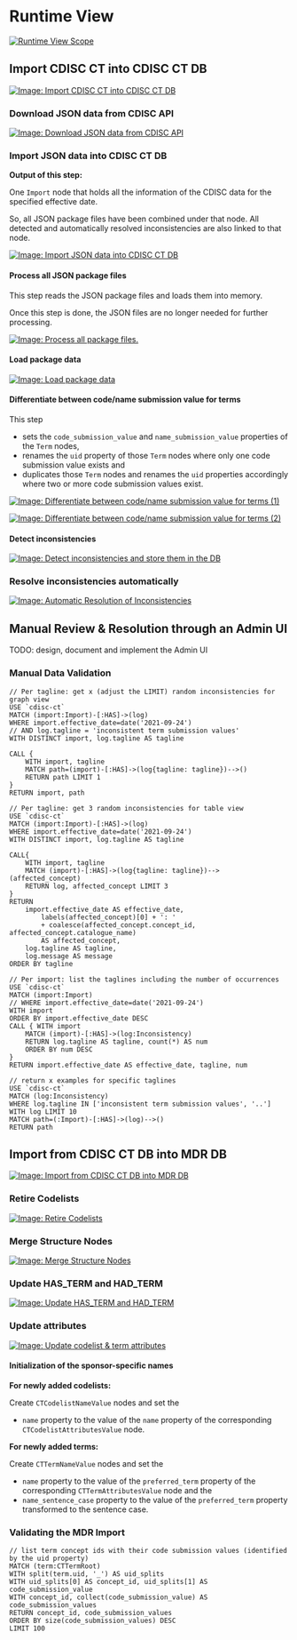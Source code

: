# Runtime View

[![Runtime View Scope](~@source/images/cdisc/runtime_view/runtime-view-scope.svg)](../../images/cdisc/runtime_view/runtime-view-scope.svg)


## Import CDISC CT into CDISC CT DB

[![Image: Import CDISC CT into CDISC CT DB](~@source/images/cdisc/runtime_view/import-cdisc-ct-into-cdisc-ct-db-level-1.svg)](../../images/cdisc/runtime_view/import-cdisc-ct-into-cdisc-ct-db-level-1.svg)


### Download JSON data from CDISC API

[![Image: Download JSON data from CDISC API](~@source/images/cdisc/runtime_view/import-cdisc-ct-into-cdisc-ct-db-level-2-download.svg)](../../images/cdisc/runtime_view/import-cdisc-ct-into-cdisc-ct-db-level-2-download.svg)


### Import JSON data into CDISC CT DB

**Output of this step:**

One `Import` node that holds all the information of the CDISC
data for the specified effective date.

So, all JSON package files have been combined under that node.
All detected and automatically resolved inconsistencies are also linked to that node.

[![Image: Import JSON data into CDISC CT DB](~@source/images/cdisc/runtime_view/import-cdisc-ct-into-cdisc-ct-db-level-2-import.svg)](../../images/cdisc/runtime_view/import-cdisc-ct-into-cdisc-ct-db-level-2-import.svg)


#### Process all JSON package files

This step reads the JSON package files and loads them into memory.

Once this step is done, the JSON files are no longer needed for further processing.

[![Image: Process all package files.](~@source/images/cdisc/runtime_view/import-cdisc-ct-into-cdisc-ct-db-level-3-package-files.svg)](../../images/cdisc/runtime_view/import-cdisc-ct-into-cdisc-ct-db-level-3-package-files.svg)


#### Load package data

[![Image: Load package data](~@source/images/cdisc/runtime_view/import-cdisc-ct-into-cdisc-ct-db-level-4-load-package-data.svg)](../../images/cdisc/runtime_view/import-cdisc-ct-into-cdisc-ct-db-level-4-load-package-data.svg)


#### Differentiate between code/name submission value for terms

This step
- sets the `code_submission_value` and `name_submission_value` properties of the `Term` nodes,
- renames the `uid` property of those `Term` nodes where only one code submission value exists and
- duplicates those `Term` nodes and renames the `uid` properties accordingly where two or more code submission values exist.

[![Image: Differentiate between code/name submission value for terms (1)](~@source/images/cdisc/runtime_view/import-cdisc-ct-into-cdisc-ct-db-level-4-code-name-sv-1.svg)](../../images/cdisc/runtime_view/import-cdisc-ct-into-cdisc-ct-db-level-4-code-name-sv-1.svg)

[![Image: Differentiate between code/name submission value for terms (2)](~@source/images/cdisc/runtime_view/import-cdisc-ct-into-cdisc-ct-db-level-4-code-name-sv-2.svg)](../../images/cdisc/runtime_view/import-cdisc-ct-into-cdisc-ct-db-level-4-code-name-sv-2.svg)

#### Detect inconsistencies

[![Image: Detect inconsistencies and store them in the DB](~@source/images/cdisc/runtime_view/import-cdisc-ct-into-cdisc-ct-db-level-3-inconsistencies.svg)](../../images/cdisc/runtime_view/import-cdisc-ct-into-cdisc-ct-db-level-3-inconsistencies.svg)



### Resolve inconsistencies automatically

[![Image: Automatic Resolution of Inconsistencies](~@source/images/cdisc/runtime_view/import-cdisc-ct-into-cdisc-ct-db-level-3-automatic-resolution.svg)](../../images/cdisc/runtime_view/import-cdisc-ct-into-cdisc-ct-db-level-3-automatic-resolution.svg)


## Manual Review & Resolution through an Admin UI

TODO: design, document and implement the Admin UI

### Manual Data Validation

```cypher
// Per tagline: get x (adjust the LIMIT) random inconsistencies for graph view
USE `cdisc-ct`
MATCH (import:Import)-[:HAS]->(log)
WHERE import.effective_date=date('2021-09-24')
// AND log.tagline = 'inconsistent term submission values'
WITH DISTINCT import, log.tagline AS tagline

CALL {
    WITH import, tagline
    MATCH path=(import)-[:HAS]->(log{tagline: tagline})-->()
    RETURN path LIMIT 1
}
RETURN import, path
```

```cypher
// Per tagline: get 3 random inconsistencies for table view
USE `cdisc-ct`
MATCH (import:Import)-[:HAS]->(log)
WHERE import.effective_date=date('2021-09-24')
WITH DISTINCT import, log.tagline AS tagline

CALL{
    WITH import, tagline
    MATCH (import)-[:HAS]->(log{tagline: tagline})-->(affected_concept)
    RETURN log, affected_concept LIMIT 3
}
RETURN
    import.effective_date AS effective_date,
        labels(affected_concept)[0] + ': '
        + coalesce(affected_concept.concept_id, affected_concept.catalogue_name)
        AS affected_concept,
    log.tagline AS tagline,
    log.message AS message
ORDER BY tagline
```

```cypher
// Per import: list the taglines including the number of occurrences
USE `cdisc-ct`
MATCH (import:Import)
// WHERE import.effective_date=date('2021-09-24')
WITH import
ORDER BY import.effective_date DESC
CALL { WITH import
    MATCH (import)-[:HAS]->(log:Inconsistency)
    RETURN log.tagline AS tagline, count(*) AS num
    ORDER BY num DESC
}
RETURN import.effective_date AS effective_date, tagline, num
```

```cypher
// return x examples for specific taglines
USE `cdisc-ct`
MATCH (log:Inconsistency)
WHERE log.tagline IN ['inconsistent term submission values', '..']
WITH log LIMIT 10
MATCH path=(:Import)-[:HAS]->(log)-->()
RETURN path
```


## Import from CDISC CT DB into MDR DB

[![Image: Import from CDISC CT DB into MDR DB](~@source/images/cdisc/runtime_view/import-into-mdr-level-1.svg)](../../images/cdisc/runtime_view/import-into-mdr-level-1.svg)


### Retire Codelists

[![Image: Retire Codelists](~@source/images/cdisc/runtime_view/import-into-mdr-level-2-retire-codelists.svg)](../../images/cdisc/runtime_view/import-into-mdr-level-2-retire-codelists.svg)


### Merge Structure Nodes

[![Image: Merge Structure Nodes](~@source/images/cdisc/runtime_view/import-into-mdr-level-2-merge-structure-nodes.svg)](../../images/cdisc/runtime_view/import-into-mdr-level-2-merge-structure-nodes.svg)


### Update HAS_TERM and HAD_TERM

[![Image: Update HAS_TERM and HAD_TERM](~@source/images/cdisc/runtime_view/import-into-mdr-level-2-update-has-and-had-term.svg)](../../images/cdisc/runtime_view/import-into-mdr-level-2-update-has-and-had-term.svg)


### Update attributes

[![Image: Update codelist & term attributes](~@source/images/cdisc/runtime_view/import-into-mdr-level-2-update-attributes.svg)](../../images/cdisc/runtime_view/import-into-mdr-level-2-update-attributes.svg)


#### Initialization of the sponsor-specific names

**For newly added codelists:**

Create `CTCodelistNameValue` nodes and set the
- `name` property to the value of the `name` property of the corresponding `CTCodelistAttributesValue` node.

**For newly added terms:**

Create `CTTermNameValue` nodes and set the
- `name` property to the value of the `preferred_term` property
of the corresponding `CTTermAttributesValue` node and the
- `name_sentence_case` property to the value of the `preferred_term` property transformed to the sentence case.


### Validating the MDR Import

```cypher
// list term concept ids with their code submission values (identified by the uid property)
MATCH (term:CTTermRoot)
WITH split(term.uid, '_') AS uid_splits
WITH uid_splits[0] AS concept_id, uid_splits[1] AS code_submission_value
WITH concept_id, collect(code_submission_value) AS code_submission_values
RETURN concept_id, code_submission_values
ORDER BY size(code_submission_values) DESC
LIMIT 100
```

